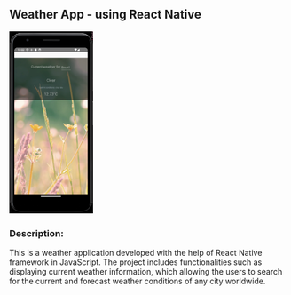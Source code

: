 ## Weather App - using React Native

<img src="./src/assets/app.png" width="30%" alt="Weather app screenshot"/>

### Description:  
This is a weather application developed with the help of React Native framework in JavaScript. The project includes functionalities such as displaying current weather information,
which allowing the users to search for the current and forecast weather conditions of any city worldwide.
